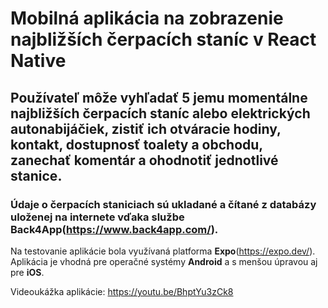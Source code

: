 # **Mobilná aplikácia na zobrazenie najbližších čerpacích staníc v React Native**

## Používateľ môže vyhľadať 5 jemu momentálne najbližších čerpacích staníc alebo elektrických autonabijáčiek, zistiť ich otváracie hodiny, kontakt, dostupnosť toalety a obchodu, zanechať komentár a ohodnotiť jednotlivé stanice.

### Údaje o čerpacích staniciach sú ukladané a čítané z databázy uloženej na internete vďaka službe **Back4App**(https://www.back4app.com/).

Na testovanie aplikácie bola využívaná platforma **Expo**(https://expo.dev/). Aplikácia je vhodná pre operačné systémy **Android** a s menšou úpravou aj pre **iOS**.

Videoukážka aplikácie: https://youtu.be/BhptYu3zCk8
